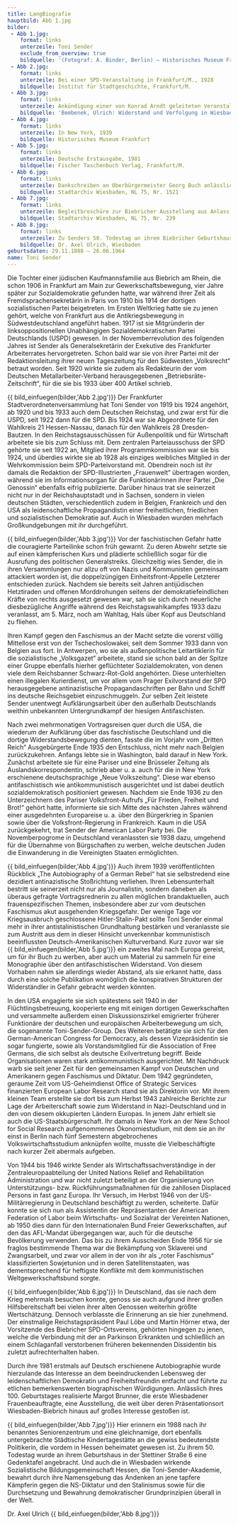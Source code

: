```yaml
---
title: LangBiografie
hauptbild: Abb 1.jpg
bilder:
 - Abb 1.jpg:
    format: links
    unterzeile: Toni Sender
    exclude_from_overview: true
    bildquelle: '(Fotograf: A. Binder, Berlin) – Historisches Museum Frankfurt'
 - Abb 2.jpg:
    format: links
    unterzeile: Bei einer SPD-Veranstaltung in Frankfurt/M., 1928 
    bildquelle: Institut für Stadtgeschichte, Frankfurt/M.
 - Abb 3.jpg:
    format: links
    unterzeile: Ankündigung einer von Konrad Arndt geleiteten Veranstaltung zur bevorstehenden Reichstagswahl in der Aula der heutigen Elly-Heuss-Schule, „Volksstimme“, 25. Oktober 1932 
    bildquelle: 'Bembenek, Ulrich: Widerstand und Verfolgung in Wiesbaden, S. 157'
 - Abb 4.jpg:
    format: links
    unterzeile: In New York, 1939
    bildquelle: Historisches Museum Frankfurt
 - Abb 5.jpg:
    format: links
    unterzeile: Deutsche Erstausgabe, 1981
    bildquelle: Fischer Taschenbuch Verlag, Frankfurt/M.
 - Abb 6.jpg:
    format: links
    unterzeile: Dankschreiben an Oberbürgermeister Georg Buch anlässlich seiner Gratulation zu ihrem 75. Geburtstag
    bildquelle: Stadtarchiv Wiesbaden, NL 75, Nr. 1521
 - Abb 7.jpg:
    format: links
    unterzeile: Begleitbroschüre zur Biebricher Ausstellung aus Anlass ihres 100. Geburtstages
    bildquelle: Stadtarchiv Wiesbaden, NL 75, Nr. 239
 - Abb 8.jpg:
    format: links
    unterzeile: Zu Senders 50. Todestag an ihrem Biebricher Geburtshaus in der Stettiner Straße 6 angebrachte Gedenktafel
    bildquelle: Dr. Axel Ulrich, Wiesbaden
geburtsdaten: 29.11.1888 – 26.06.1964
name: Toni Sender
---
```


Die Tochter einer jüdischen Kaufmannsfamilie aus Biebrich am Rhein, die
schon 1906 in Frankfurt am Main zur Gewerkschaftsbewegung, vier Jahre
später zur Sozialdemokratie gefunden hatte, war während ihrer Zeit als
Fremdsprachensekretärin in Paris von 1910 bis 1914 der dortigen
sozialistischen Partei beigetreten. Im Ersten Weltkrieg hatte sie zu
jenen gehört, welche von Frankfurt aus die Antikriegsbewegung in
Südwestdeutschland angeführt haben. 1917 ist sie Mitgründerin der
linksoppositionellen Unabhängigen Sozialdemokratischen Partei
Deutschlands (USPD) gewesen. In der Novemberrevolution des folgenden
Jahres ist Sender als Generalsekretärin der Exekutive des Frankfurter
Arbeiterrates hervorgetreten. Schon bald war sie von ihrer Partei mit
der Redaktionsleitung ihrer neuen Tageszeitung für den Südwesten
„Volksrecht“ betraut worden. Seit 1920 wirkte sie zudem als Redakteurin
der vom Deutschen Metallarbeiter-Verband herausgegebenen
„Betriebsräte-Zeitschrift“, für die sie bis 1933 über 400 Artikel
schrieb.

{{ bild_einfuegen(bilder,'Abb 2.jpg')}}
Der Frankfurter Stadtverordnetenversammlung hat Toni Sender von 1919 bis
1924 angehört, ab 1920 und bis 1933 auch dem Deutschen Reichstag, und
zwar erst für die USPD, seit 1922 dann für die SPD. Bis 1924 war sie
Abgeordnete für den Wahlkreis 21 Hessen-Nassau, danach für den Wahlkreis
28 Dresden-Bautzen. In den Reichstagsausschüssen für Außenpolitik und
für Wirtschaft arbeitete sie bis zum Schluss mit. Dem zentralen
Parteiausschuss der SPD gehörte sie seit 1922 an, Mitglied ihrer
Programmkommission war sie bis 1924, und überdies wirkte sie ab 1928 als
einziges weibliches Mitglied in der Wehrkommission beim
SPD-Parteivorstand mit. Obendrein noch ist ihr damals die Redaktion der
SPD-Illustrierten „Frauenwelt“ übertragen worden, während sie im
Informationsorgan für die Funktionärinnen ihrer Partei „Die Genossin“
ebenfalls eifrig publizierte. Darüber hinaus trat sie seinerzeit nicht
nur in der Reichshauptstadt und in Sachsen, sondern in vielen deutschen
Städten, verschiedentlich zudem in Belgien, Frankreich und den USA als
leidenschaftliche Propagandistin einer freiheitlichen, friedlichen und
sozialistischen Demokratie auf. Auch in Wiesbaden wurden mehrfach
Großkundgebungen mit ihr durchgeführt.

{{ bild_einfuegen(bilder,'Abb 3.jpg')}}
Vor der faschistischen Gefahr hatte die couragierte Parteilinke schon
früh gewarnt. Zu deren Abwehr setzte sie auf einen kämpferischen Kurs
und plädierte schließlich sogar für die Ausrufung des politischen
Generalstreiks. Gleichzeitig wies Sender, die in ihren Versammlungen nur
allzu oft von Nazis und Kommunisten gemeinsam attackiert worden ist, die
doppelzüngigen Einheitsfront-Appelle Letzterer entschieden zurück.
Nachdem sie bereits seit Jahren antijüdischen Hetztiraden und offenen
Morddrohungen seitens der demokratiefeindlichen Kräfte von rechts
ausgesetzt gewesen war, sah sie sich durch neuerliche diesbezügliche
Angriffe während des Reichstagswahlkampfes 1933 dazu veranlasst, am 5.
März, noch am Wahltag, Hals über Kopf aus Deutschland zu fliehen.

Ihren Kampf gegen den Faschismus an der Macht setzte die vorerst völlig
Mittellose erst von der Tschechoslowakei, seit dem Sommer 1933 dann von
Belgien aus fort. In Antwerpen, wo sie als außenpolitische
Leitartiklerin für die sozialistische „Volksgazet“ arbeitete, stand sie
schon bald an der Spitze einer Gruppe ebenfalls hierher geflüchteter
Sozialdemokraten, von denen viele dem Reichsbanner Schwarz-Rot-Gold
angehörten. Diese unterhielten einen illegalen Kurierdienst, um vor
allem vom Prager Exilvorstand der SPD herausgegebene antinazistische
Propagandaschriften per Bahn und Schiff ins deutsche Reichsgebiet
einzuschmuggeln. Zur selben Zeit leistete Sender unentwegt
Aufklärungsarbeit über den außerhalb Deutschlands weithin unbekannten
Untergrundkampf der hiesigen Antifaschisten.

Nach zwei mehrmonatigen Vortragsreisen quer durch die USA, die wiederum
der Aufklärung über das faschistische Deutschland und die dortige
Widerstandsbewegung dienten, fasste die im Vorjahr vom „Dritten Reich“
Ausgebürgerte Ende 1935 den Entschluss, nicht mehr nach Belgien
zurückzukehren. Anfangs lebte sie in Washington, bald darauf in New
York. Zunächst arbeitete sie für eine Pariser und eine Brüsseler Zeitung
als Auslandskorrespondentin, schrieb aber u. a. auch für die in New York
erschienene deutschsprachige „Neue Volkszeitung“. Diese war ebenso
antifaschistisch wie antikommunistisch ausgerichtet und ist dabei
deutlich sozialdemokratisch positioniert gewesen. Nachdem sie Ende 1936
zu den Unterzeichnern des Pariser Volksfront-Aufrufs „Für Frieden,
Freiheit und Brot!“ gehört hatte, informierte sie sich Mitte des
nächsten Jahres während einer ausgedehnten Europareise u. a. über den
Bürgerkrieg in Spanien sowie über die Volksfront-Regierung in
Frankreich. Kaum in die USA zurückgekehrt, trat Sender der American
Labor Party bei. Die Novemberpogrome in Deutschland veranlassten sie
1938 dazu, umgehend für die Übernahme von Bürgschaften zu werben, welche
deutschen Juden die Einwanderung in die Vereinigten Staaten
ermöglichten.

{{ bild_einfuegen(bilder,'Abb 4.jpg')}}
Auch ihrem 1939 veröffentlichten Rückblick „The Autobiography of a
German Rebel“ hat sie selbstredend eine dezidiert antinazistische
Stoßrichtung verliehen. Ihren Lebensunterhalt bestritt sie seinerzeit
nicht nur als Journalistin, sondern daneben als überaus gefragte
Vortragsrednerin zu allen möglichen brandaktuellen, auch
frauenspezifischen Themen, insbesondere aber zur vom deutschen
Faschismus akut ausgehenden Kriegsgefahr. Der wenige Tage vor
Kriegsausbruch geschlossene Hitler-Stalin-Pakt sollte Toni Sender einmal
mehr in ihrer antistalinistischen Grundhaltung bestärken und veranlasste
sie zum Austritt aus dem in dieser Hinsicht unverkennbar kommunistisch
beeinflussten Deutsch-Amerikanischen Kulturverband. Kurz zuvor war sie
 {{ bild_einfuegen(bilder,'Abb 5.jpg')}} ein zweites Mal nach Europa gereist, um für ihr Buch zu werben, aber
auch um Material zu sammeln für eine Monographie über den
antifaschistischen Widerstand. Von diesem Vorhaben nahm sie allerdings
wieder Abstand, als sie erkannt hatte, dass durch eine solche
Publikation womöglich die konspirativen Strukturen der Widerständler in
Gefahr gebracht werden könnten.

In den USA engagierte sie sich spätestens seit 1940 in der
Flüchtlingsbetreuung, kooperierte eng mit einigen dortigen
Gewerkschaften und versammelte außerdem einen Diskussionszirkel
emigrierter früherer Funktionäre der deutschen und europäischen
Arbeiterbewegung um sich, die sogenannte Toni-Sender-Group. Des Weiteren
betätigte sie sich für den German-American Congress for Democracy, als
dessen Vizepräsidentin sie sogar fungierte, sowie als Vorstandsmitglied
für die Association of Free Germans, die sich selbst als deutsche
Exilvertretung begriff. Beide Organisationen waren stark
antikommunistisch ausgerichtet. Mit Nachdruck warb sie seit jener Zeit
für den gemeinsamen Kampf von Deutschen und Amerikanern gegen Faschismus
und Diktatur. Dem 1942 gegründeten, geraume Zeit vom US-Geheimdienst
Office of Strategic Services finanzierten European Labor Research stand
sie als Direktorin vor. Mit ihrem kleinen Team erstellte sie dort bis
zum Herbst 1943 zahlreiche Berichte zur Lage der Arbeiterschaft sowie
zum Widerstand in Nazi-Deutschland und in den von diesem okkupierten
Ländern Europas. In jenem Jahr erhielt sie auch die
US-Staatsbürgerschaft. Ihr damals in New York an der New School for
Social Research aufgenommenes Ökonomiestudium, mit dem sie an ihr einst
in Berlin nach fünf Semestern abgebrochenes Volkswirtschaftsstudium
anknüpfen wollte, musste die Vielbeschäftigte nach kurzer Zeit abermals
aufgeben.

Von 1944 bis 1946 wirkte Sender als Wirtschaftssachverständige in der
Zentraleuropaabteilung der United Nations Relief and Rehabilitation
Administration und war nicht zuletzt beteiligt an der Organisierung von
Unterstützungs- bzw. Rückführungsmaßnahmen für die zahllosen Displaced
Persons in fast ganz Europa. Ihr Versuch, im Herbst 1946 von der
US-Militärregierung in Deutschland beschäftigt zu werden, scheiterte.
Dafür konnte sie sich nun als Assistentin der Repräsentanten der
American Federation of Labor beim Wirtschafts- und Sozialrat der
Vereinten Nationen, ab 1950 dies dann für den Internationalen Bund
Freier Gewerkschaften, auf den das AFL-Mandat übergegangen war, auch für
die deutsche Bevölkerung verwenden. Das bis zu ihrem Ausscheiden Ende
1956 für sie fraglos bestimmende Thema war die Bekämpfung von Sklaverei
und Zwangsarbeit, und zwar vor allem in der von ihr als „roter
Faschismus“ klassifizierten Sowjetunion und in deren Satellitenstaaten,
was dementsprechend für heftigste Konflikte mit dem kommunistischen
Weltgewerkschaftsbund sorgte.

{{ bild_einfuegen(bilder,'Abb 6.jpg')}}
In Deutschland, das sie nach dem Krieg mehrmals besuchen konnte, genoss
sie auch aufgrund ihrer großen Hilfsbereitschaft bei vielen ihrer alten
Genossen weiterhin größte Wertschätzung. Dennoch verblasste die
Erinnerung an sie hier zunehmend. Der einstmalige Reichstagspräsident
Paul Löbe und Martin Hörner etwa, der Vorsitzende des Biebricher
SPD-Ortsvereins, gehörten hingegen zu jenen, welche die Verbindung mit
der an Parkinson Erkrankten und schließlich an einem Schlaganfall
verstorbenen früheren bekennenden Dissidentin bis zuletzt
aufrechterhalten haben.

Durch ihre 1981 erstmals auf Deutsch erschienene Autobiographie wurde
hierzulande das Interesse an dem beeindruckenden Lebensweg der
leidenschaftlichen Demokratin und Freiheitsfreundin entfacht und führte
zu etlichen bemerkenswerten biographischen Würdigungen. Anlässlich ihres
100. Geburtstages realisierte Margot Brunner, die erste Wiesbadener
Frauenbeauftragte, eine Ausstellung, die weit über deren
Präsentationsort Wiesbaden-Biebrich hinaus auf großes Interesse gestoßen
ist.

{{ bild_einfuegen(bilder,'Abb 7.jpg')}} Hier erinnern ein 1988 nach ihr benanntes Seniorenzentrum und eine
gleichnamige, dort ebenfalls untergebrachte Städtische Kindertagestätte
an die gewiss bedeutendste Politikerin, die vordem in Hessen beheimatet
gewesen ist. Zu ihrem 50. Todestag wurde an ihrem Geburtshaus in der
Stettiner Straße 6 eine Gedenktafel angebracht. Und auch die in
Wiesbaden wirkende Sozialistische Bildungsgemeinschaft Hessen, die
Toni-Sender-Akademie, bewahrt durch ihre Namensgebung das Andenken an
jene tapfere Kämpferin gegen die NS-Diktatur und den Stalinismus sowie
für die Durchsetzung und Bewahrung demokratischer Grundprinzipien
überall in der Welt.

Dr. Axel Ulrich
{{ bild_einfuegen(bilder,'Abb 8.jpg')}}